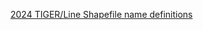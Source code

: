 [2024 TIGER/Line Shapefile name definitions](chrome-extension://efaidnbmnnnibpcajpcglclefindmkaj/https://www2.census.gov/geo/tiger/TIGER2024/2024_TL_Shapefiles_File_Name_Definitions.pdf)
